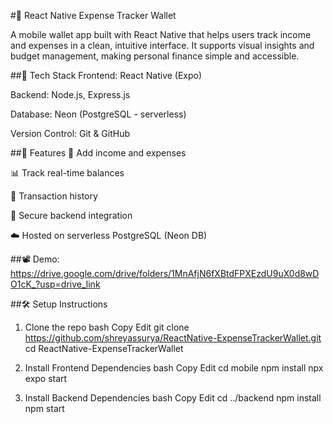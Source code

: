 #📱 React Native Expense Tracker Wallet

A mobile wallet app built with React Native that helps users track income and expenses in a clean, intuitive interface. It supports visual insights and budget management, making personal finance simple and accessible.

##🔧 Tech Stack
Frontend: React Native (Expo)

Backend: Node.js, Express.js

Database: Neon (PostgreSQL - serverless)

Version Control: Git & GitHub

##🚀 Features
💸 Add income and expenses

📊 Track real-time balances

🧾 Transaction history

🔐 Secure backend integration

☁️ Hosted on serverless PostgreSQL (Neon DB)

##📽️ Demo: 
https://drive.google.com/drive/folders/1MnAfjN6fXBtdFPXEzdU9uX0d8wDO1cK_?usp=drive_link

##🛠️ Setup Instructions
1. Clone the repo
bash
Copy
Edit
git clone https://github.com/shreyassurya/ReactNative-ExpenseTrackerWallet.git
cd ReactNative-ExpenseTrackerWallet

2. Install Frontend Dependencies
bash
Copy
Edit
cd mobile
npm install
npx expo start

3. Install Backend Dependencies
bash
Copy
Edit
cd ../backend
npm install
npm start
